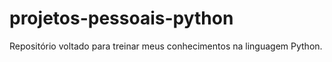 # projetos-pessoais-python
Repositório voltado para treinar meus conhecimentos na linguagem Python.
